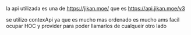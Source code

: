 la api utilizada es una de https://jikan.moe/ que es https://api.jikan.moe/v3

se utilizo contexApi ya que es mucho mas ordenado
es mucho ams facil ocupar HOC y provider para poder llamarlos de cualqueir otro lado
